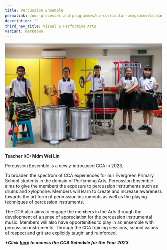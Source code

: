```yaml
---
title: Percussion Ensemble
permalink: /our-processes-and-programmes/co-curricular-programme/cca/aesthetics/percussion-ensemble/
description: ""
third_nav_title: Visual & Performing Arts
variant: markdown
---
```

![](/images/CCA%20Photos/img_3163.jpg)

**Teacher I/C:  Mdm Wei Lin** 


Percussion Ensemble is a newly-introduced CCA in 2023.  
  
To broaden the spectrum of CCA experiences for our Evergreen Primary School students in the domain of Performing Arts, Percussion Ensemble aims to give the members the exposure to percussion instruments such as drums and xylophone. Members will learn to create and increase awareness towards the art form of percussion instruments as well as the playing techniques of percussion instruments.  
  
The CCA also aims to engage the members in the Arts through the development of a sense of appreciation for the percussion instrumental music. Members will also have opportunities to play in an ensemble with percussion instruments. Through the CCA training sessions, school values of respect and grit are explicitly taught and reinforced.

**_\*Click&nbsp;[here](https://docs.google.com/document/d/19yQQeYbcNUBPsW_j2nrgEeGdv8sUMdf_e79um_QsFDM/edit)&nbsp;to access the CCA Schedule for the Year 2023_**